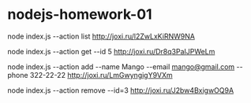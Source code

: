 # nodejs-homework-01

node index.js --action list
http://joxi.ru/l2ZwLxKiRNW9NA

node index.js --action get --id 5
http://joxi.ru/Dr8q3PaIJPWeLm

node index.js --action add --name Mango --email mango@gmail.com --phone 322-22-22
http://joxi.ru/LmGwyngigY9VXm

node index.js --action remove --id=3
http://joxi.ru/J2bw4BxigwOQ9A
